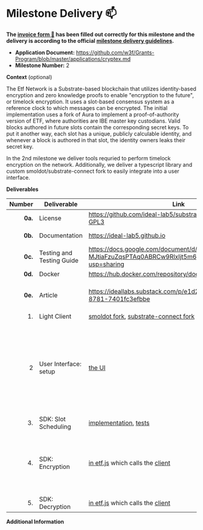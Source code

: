 # Milestone Delivery :mailbox:

**The [invoice form :pencil:](https://docs.google.com/forms/d/e/1FAIpQLSfmNYaoCgrxyhzgoKQ0ynQvnNRoTmgApz9NrMp-hd8mhIiO0A/viewform) has been filled out correctly for this milestone and the delivery is according to the official [milestone delivery guidelines](https://github.com/w3f/Grants-Program/blob/master/docs/Support%20Docs/milestone-deliverables-guidelines.md).**  

* **Application Document:** https://github.com/w3f/Grants-Program/blob/master/applications/cryptex.md
* **Milestone Number:** 2

**Context** (optional)

The Etf Network is a Substrate-based blockchain that utilizes identity-based encryption and zero knowledge proofs to enable "encryption to the future", or timelock encryption. It uses a slot-based consensus system as a reference clock to which messages can be encrypted. The initial implementation uses a fork of Aura to implement a proof-of-authority version of ETF, where authorities are IBE master key custodians. Valid blocks authored in future slots contain the corresponding secret keys. To put it another way, each slot has a unique, publicly calculable identity, and whenever a block is authored in that slot, the identity owners leaks their secret key.

In the 2nd milestone we deliver tools requried to perform timelock encryption on the network. Additionally, we deliver a typescript library and custom smoldot/substrate-connect fork to easily integrate into a user interface.

**Deliverables**

| Number | Deliverable | Link | Notes |
| -----: | ----------- | ------------- | ------------- |
| **0a.** | License | https://github.com/ideal-lab5/substrate/blob/etf/LICENSE-GPL3 | GPLv3 | 
| **0b.** | Documentation | https://ideal-lab5.github.io | also see inline documentation |
| **0c.** | Testing and Testing Guide | https://docs.google.com/document/d/1wyWSHl-MJtiaFzuZqsPTAq0ABRCw9RlxIjt5m6pEOUY/edit?usp=sharing  |  |
| **0d.** | Docker | https://hub.docker.com/repository/docker/ideallabs/etf/general | |
| **0e.** | Article | https://ideallabs.substack.com/p/e1d2e89b-ec19-477d-8781-7401fc3efbbe | unpublished, pending milestone 2 acceptance. |
| 1. | Light Client | [smoldot fork](https://github.com/ideal-lab5/smoldot/tree/etf), [substrate-connect fork](https://github.com/ideal-lab5/substrate-connect/tree/etf) |  |
| 2 | User Interface: setup | [the UI](https://github.com/ideal-lab5/etf.js/tree/main/examples) | A guide on running and testing the interface can be found in the testing document. We also have built a [CLI](https://github.com/ideal-lab5/etf-cli) to demonstrate integration of the etf-sdk in rust. |
| 3. | SDK: Slot Scheduling | [implementation](https://github.com/ideal-lab5/etf.js/blob/77da831ffe3a93964790a7bcf1e5a53ddf362050/src/etf.ts#L42), [tests](https://github.com/ideal-lab5/etf.js/blob/77da831ffe3a93964790a7bcf1e5a53ddf362050/src/etf.test.spec.ts#L6) | [docs](https://ideal-lab5.github.io/etf_js.html#slot-scheduler) |
| 4. | SDK: Encryption | [in etf.js](https://github.com/ideal-lab5/etf.js/blob/77da831ffe3a93964790a7bcf1e5a53ddf362050/src/etf.ts#L138) which calls the [client](https://github.com/ideal-lab5/etf-sdk/blob/4182f34ac51800e48e6a62d1aa1996181567513e/crypto/src/client/client.rs#L72) | Tests are found in the same file as implementations. See [here](https://ideal-lab5.github.io/etf_sdk.html#encryption-and-decryption) for more implementation details. |
| 5. | SDK: Decryption | [in etf.js](https://github.com/ideal-lab5/etf.js/blob/77da831ffe3a93964790a7bcf1e5a53ddf362050/src/etf.ts#L160) which calls the [client](https://github.com/ideal-lab5/etf-sdk/blob/4182f34ac51800e48e6a62d1aa1996181567513e/crypto/src/client/client.rs#L116) |

**Additional Information**

